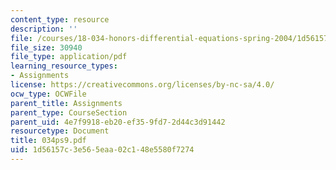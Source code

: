 ```yaml
---
content_type: resource
description: ''
file: /courses/18-034-honors-differential-equations-spring-2004/1d56157c3e565eaa02c148e5580f7274_034ps9.pdf
file_size: 30940
file_type: application/pdf
learning_resource_types:
- Assignments
license: https://creativecommons.org/licenses/by-nc-sa/4.0/
ocw_type: OCWFile
parent_title: Assignments
parent_type: CourseSection
parent_uid: 4e7f9918-eb20-ef35-9fd7-2d44c3d91442
resourcetype: Document
title: 034ps9.pdf
uid: 1d56157c-3e56-5eaa-02c1-48e5580f7274
---
```

